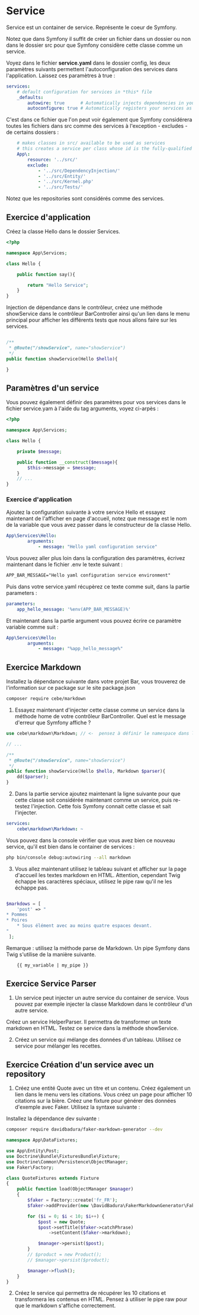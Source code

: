 # Service

Service est un container de service. Représente le coeur de Symfony.

Notez que dans Symfony il suffit de créer un fichier dans un dossier ou non dans le dossier src pour que Symfony considère cette classe comme un service.

Voyez dans le fichier **service.yaml** dans le dossier config, les deux paramètres suivants permettent l'autoconfiguration des services dans l'application. Laissez ces paramètres à true :

```yaml
services:
    # default configuration for services in *this* file
    _defaults:
        autowire: true      # Automatically injects dependencies in your services.
        autoconfigure: true # Automatically registers your services as commands, event subscribers, etc.
```

C'est dans ce fichier que l'on peut voir également que Symfony considérera toutes les fichiers dans src comme des services à l'exception - excludes - de certains dossiers :

```yaml
    # makes classes in src/ available to be used as services
    # this creates a service per class whose id is the fully-qualified class name
    App\:
        resource: '../src/'
        exclude:
            - '../src/DependencyInjection/'
            - '../src/Entity/'
            - '../src/Kernel.php'
            - '../src/Tests/'
```

Notez que les repositories sont considérés comme des services.

## Exercice d'application

Créez la classe Hello dans le dossier Services.

```php
<?php

namespace App\Services;

class Hello {

    public function say(){

        return "Hello Service";
    }
}
```

Injection de dépendance dans le contrôleur, créez une méthode showService dans le contrôleur BarController ainsi qu'un lien dans le menu principal pour afficher les différents tests que nous allons faire sur les services.

```php

/**
 * @Route("/showService", name="showService")
 */
public function showService(Hello $hello){

}
```

## Paramètres d'un service

Vous pouvez également définir des paramètres pour vos services dans le fichier service.yam à l'aide du tag arguments, voyez ci-arpès :

```php
<?php

namespace App\Services;

class Hello {

    private $message;

    public function __construct($message){
        $this->message = $message;
    }
    // ...
}
```

### Exercice d'application

Ajoutez la configuration suivante à votre service Hello et essayez maintenant de l'afficher en page d'accueil, notez que message est le nom de la variable que vous avez passer dans le constructeur de la classe Hello.

```yaml
App\Services\Hello:
        arguments:
            - message: "Hello yaml configuration service"
```

Vous pouvez aller plus loin dans la configuration des paramètres, écrivez maintenant dans le fichier .env le texte suivant :

```txt
APP_BAR_MESSAGE="Hello yaml configuration service environment"
```

Puis dans votre service.yaml récupèrez ce texte comme suit, dans la partie parameters :

```yaml
parameters:
    app_hello_message: '%env(APP_BAR_MESSAGE)%'
```

Et maintenant dans la partie argument vous pouvez écrire ce paramètre variable comme suit :

```yaml
App\Services\Hello:
        arguments:
            - message: "%app_hello_message%"
```

## Exercice Markdown

Installez la dépendance suivante dans votre projet Bar, vous trouverez de l'information sur ce package sur le site package.json

```bash
composer require cebe/markdown
```

1. Essayez maintenant d'injecter cette classe comme un service dans la méthode home de votre contrôleur BarController. Quel est le message d'erreur que Symfony affiche ?

```php
use cebe\markdown\Markdown; // <-  pensez à définir le namespace dans le contrôleur

// ...

/**
 * @Route("/showService", name="showService")
 */
public function showService(Hello $hello, Markdown $parser){
    dd($parser);
}
```

2. Dans la partie service ajoutez maintenant la ligne suivante pour que cette classe soit considérée maintenant comme un service, puis re-testez l'injection. Cette fois Symfony connait cette classe et sait l'injecter.

```yaml
services:
    cebe\markdown\Markdown: ~
```

Vous pouvez dans la console vérifier que vous avez bien ce nouveau service, qu'il est bien dans le container de services :

```bash
php bin/console debug:autowiring --all markdown
```

3. Vous allez maintenant utilisez le tableau suivant et afficher sur la page d'accueil les textes markdown en HTML. Attention, cependant Twig échappe les caractères spéciaux, utilisez le pipe raw qu'il ne les échappe pas.

```php

$markdows = [
    'post' => "
* Pommes
* Poires
    * Sous élément avec au moins quatre espaces devant.
"
 ];
```

Remarque : utilisez la méthode parse de Markdown. Un pipe Symfony dans Twig s'utilise de la manière suivante.

```html
    {{ my_variable | my_pipe }}
```

## Exercice Service Parser

1. Un service peut injecter un autre service du container de service. Vous pouvez par exemple injecter la classe Markdown dans le contrôleur d'un autre service.

Créez un service HelperParser. Il permettra de transformer un texte markdown en HTML. Testez ce service dans la méthode showService.


2. Créez un service qui mélange des données d'un tableau. Utilisez ce service pour mélanger les recettes.

## Exercice Création d'un service avec un repository

1. Créez une entité Quote avec un titre et un contenu. Créez également un lien dans le menu vers les citations. Vous créez un page pour afficher 10 citations sur la bière. Créez une fixture pour générer des données d'exemple avec Faker. Utilisez la syntaxe suivante :

Installez la dépendance dev suivante :

```bash
composer require davidbadura/faker-markdown-generator --dev
```

```php
namespace App\DataFixtures;

use App\Entity\Post;
use Doctrine\Bundle\FixturesBundle\Fixture;
use Doctrine\Common\Persistence\ObjectManager;
use Faker\Factory;

class QuoteFixtures extends Fixture
{
    public function load(ObjectManager $manager)
    {
        $faker = Factory::create('fr_FR');
        $faker->addProvider(new \DavidBadura\FakerMarkdownGenerator\FakerProvider($faker));

        for ($i = 0; $i < 10; $i++) {
            $post = new Quote;
            $post->setTitle($faker->catchPhrase)
                ->setContent($faker->markdown);

            $manager->persist($post);
        }
        // $product = new Product();
        // $manager->persist($product);

        $manager->flush();
    }
}
```

2. Créez le service qui permettra de récupérer les 10 citations et transformera les contenus en HTML. Pensez à utiliser le pipe raw pour que le markdown s'affiche correctement. 
